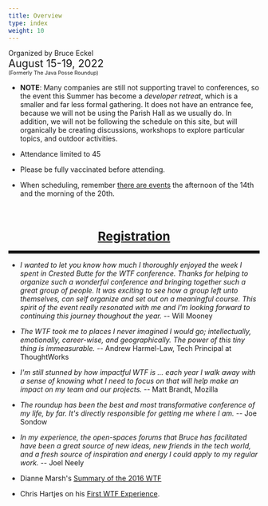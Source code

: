 ```yaml
---
title: Overview
type: index
weight: 10
---
```


Organized by Bruce Eckel<br/>
<span style="font-size:150%">August 15-19, 2022</span>
<span style="font-size:75%"><br/>(Formerly The Java Posse Roundup)</span>

- **NOTE**: Many companies are still not supporting travel to conferences, so
  the event this Summer has become a *developer retreat*, which is a smaller and
  far less formal gathering. It does not have an entrance fee, because we will
  not be using the Parish Hall as we usually do. In addition, we will not be
  following the schedule on this site, but will organically be creating
  discussions, workshops to explore particular topics, and outdoor activities.

- Attendance limited to 45

- Please be fully vaccinated before attending.

- When scheduling, remember [there are events](/schedule) the afternoon of the
  14th and the morning of the 20th.

<!--
- If you've previously attended a Crested Butte event and need a break on the
  fee, <a href="/contact">make a request</a>. Don't let the fee be the reason
  you can't attend.
-->
<br/><br/>
<div style="text-align:center;font-size:175%;font-weight:bold">
<a href = "/registration">Registration</a>
</div>

<hr style="border: 0; border-top: 5px solid;">

- *I wanted to let you know how much I thoroughly enjoyed the week I spent in Crested Butte for the WTF conference. Thanks for helping to organize such a wonderful conference and bringing together such a great group of people. It was exciting to see how a group left unto themselves, can self organize and set out on a meaningful course. This spirit of the event really resonated with me and I'm looking forward to continuing this journey thoughout the year.* -- Will Mooney

- *The WTF took me to places I never imagined I would go; intellectually, emotionally, career-wise, and geographically. The power of this tiny thing is immeasurable.* -- Andrew Harmel-Law, Tech Principal at ThoughtWorks

- *I'm still stunned by how impactful WTF is ... each year I walk away with a sense of knowing what I need to focus on that will help make an impact on my team and our projects.* -- Matt Brandt, Mozilla

- *The roundup has been the best and most transformative conference of my life, by far. It's directly responsible for getting me where I am.* -- Joe Sondow

- *In my experience, the open-spaces forums that Bruce has facilitated have been a great source of new ideas, new friends in the tech world, and a fresh source of inspiration and energy I could apply to my regular work.* -- Joel Neely

- Dianne Marsh's [Summary of the 2016 WTF](http://diannemarsh.com/conference-summary-winter-tech-forum-2016/)

- Chris Hartjes on his [First WTF Experience](https://www.littlehart.net/atthekeyboard/2017/03/12/fighting-fear-and-loathing-in-crested-butte/).
